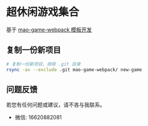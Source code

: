 
# 超休闲游戏集合

基于 [mao-game-webpack 模板开发](https://github.com/liurongqing/mao-game-webpack)

## 复制一份新项目
```bash
# 复制一份新项目，排除 .git 目录
rsync -av --exclude .git mao-game-webpack/ new-game 
```

## 问题反馈

若您有任何问题或建议，请不吝与我联系。

- 微信: 16620882081
